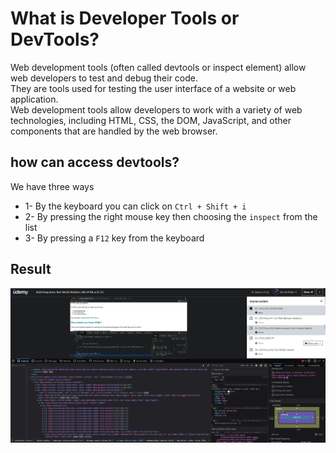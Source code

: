 # What is Developer Tools or DevTools?

Web development tools (often called devtools or inspect element) allow web developers to test and debug their code.\
They are tools used for testing the user interface of a website or web application.\
Web development tools allow developers to work with a variety of web technologies, including HTML, CSS, the DOM, JavaScript, and other components that are handled by the web browser.

## how can access devtools?

We have three ways

- 1- By the keyboard you can click on `Ctrl + Shift + i`
- 2- By pressing the right mouse key then choosing the `inspect` from the list
- 3- By pressing a `F12` key from the keyboard

## Result

![DevTools](dev_tools.png)

